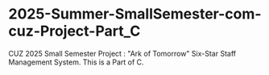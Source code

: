 # 2025-Summer-SmallSemester-com-cuz-Project-Part_C
CUZ 2025 Small Semester Project : "Ark of Tomorrow" Six-Star Staff Management System. This is a Part of C.
